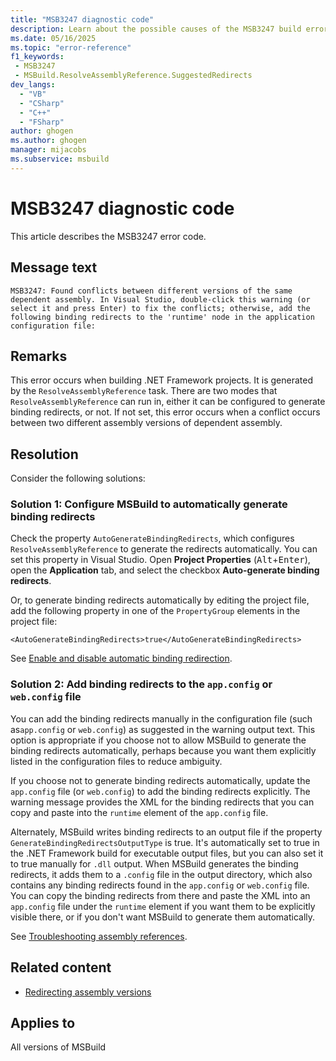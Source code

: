```yaml
---
title: "MSB3247 diagnostic code"
description: Learn about the possible causes of the MSB3247 build error, and get troubleshooting tips.
ms.date: 05/16/2025
ms.topic: "error-reference"
f1_keywords:
 - MSB3247
 - MSBuild.ResolveAssemblyReference.SuggestedRedirects
dev_langs:
  - "VB"
  - "CSharp"
  - "C++"
  - "FSharp"
author: ghogen
ms.author: ghogen
manager: mijacobs
ms.subservice: msbuild
---
```


# MSB3247 diagnostic code

<!-- :::ErrorDefinitionDescription::: -->
<!-- :::editable-content name="introDescription"::: -->
This article describes the MSB3247 error code.
<!-- :::editable-content-end::: -->

## Message text

<!-- :::editable-content name="messageText"::: -->
`MSB3247: Found conflicts between different versions of the same dependent assembly. In Visual Studio, double-click this warning (or select it and press Enter) to fix the conflicts; otherwise, add the following binding redirects to the 'runtime' node in the application configuration file:`
<!-- :::editable-content-end::: -->
<!-- MSB3247: Found conflicts between different versions of the same dependent assembly. In Visual Studio, double-click this warning (or select it and press Enter) to fix the conflicts; otherwise, add the following binding redirects to the "runtime" node in the application configuration file: {0} -->

<!-- :::editable-content name="postOutputDescription"::: -->
## Remarks

This error occurs when building .NET Framework projects. It is generated by the `ResolveAssemblyReference` task. There are two modes that `ResolveAssemblyReference` can run in, either it can be configured to generate binding redirects, or not. If not set, this error occurs when a conflict occurs between two different assembly versions of dependent assembly.

## Resolution

Consider the following solutions:

### Solution 1: Configure MSBuild to automatically generate binding redirects

Check the property `AutoGenerateBindingRedirects`, which configures `ResolveAssemblyReference` to generate the redirects automatically. You can set this property in Visual Studio. Open **Project Properties** (<kbd>Alt</kbd>+<kbd>Enter</kbd>), open the **Application** tab, and select the checkbox **Auto-generate binding redirects**.

Or, to generate binding redirects automatically by editing the project file, add the following property in one of the `PropertyGroup` elements in the project file:

`<AutoGenerateBindingRedirects>true</AutoGenerateBindingRedirects>`

See [Enable and disable automatic binding redirection](/dotnet/framework/configure-apps/how-to-enable-and-disable-automatic-binding-redirection).

### Solution 2: Add binding redirects to the `app.config` or `web.config` file

You can add the binding redirects manually in the configuration file (such as`app.config` or `web.config`) as suggested in the warning output text. This option is appropriate if you choose not to allow MSBuild to generate the binding redirects automatically, perhaps because you want them explicitly listed in the configuration files to reduce ambiguity.

If you choose not to generate binding redirects automatically, update the `app.config` file (or `web.config`) to add the binding redirects explicitly. The warning message provides the XML for the binding redirects that you can copy and paste into the `runtime` element of the `app.config` file.

Alternately, MSBuild writes binding redirects to an output file if the property `GenerateBindingRedirectsOutputType` is true. It's automatically set to true in the .NET Framework build for executable output files, but you can also set it to true manually for `.dll` output. When MSBuild generates the binding redirects, it adds them to a `.config` file in the output directory, which also contains any binding redirects found in the `app.config` or `web.config` file. You can copy the binding redirects from there and paste the XML into an `app.config` file under the `runtime` element if you want them to be explicitly visible there, or if you don't want MSBuild to generate them automatically.

See [Troubleshooting assembly references](../troubleshoot-assembly-references.md).

## Related content

- [Redirecting assembly versions](/dotnet/framework/configure-apps/redirect-assembly-versions)
<!-- :::editable-content-end::: -->
<!-- :::ErrorDefinitionDescription-end::: -->

## Applies to

All versions of MSBuild
